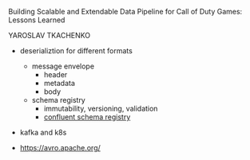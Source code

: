 Building Scalable and Extendable Data Pipeline for Call of Duty Games: Lessons Learned

YAROSLAV TKACHENKO

- deserializtion for different formats
    - message envelope
        - header
        - metadata
        - body
    - schema registry
        - immutability, versioning, validation
        - [confluent schema registry](https://www.confluent.io/confluent-schema-registry/)

- kafka and k8s
- https://avro.apache.org/